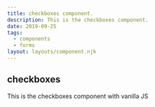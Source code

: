 ```yaml
---
title: checkboxes component.
description: This is the checkboxes component.
date: 2019-09-25
tags:
  - components
  - forms
layout: layouts/component.njk
---
```

<h2>checkboxes</h2>
<p>This is the checkboxes component with vanilla JS</p>
